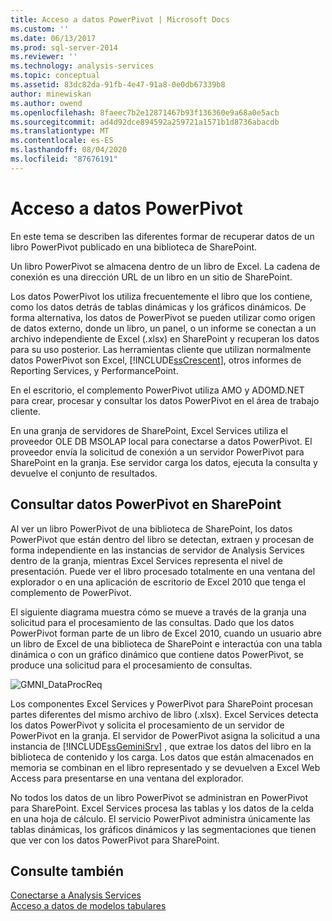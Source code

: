 ```yaml
---
title: Acceso a datos PowerPivot | Microsoft Docs
ms.custom: ''
ms.date: 06/13/2017
ms.prod: sql-server-2014
ms.reviewer: ''
ms.technology: analysis-services
ms.topic: conceptual
ms.assetid: 83dc82da-91fb-4e47-91a8-0e0db67339b8
author: minewiskan
ms.author: owend
ms.openlocfilehash: 8faeec7b2e12871467b93f136360e9a68a0e5acb
ms.sourcegitcommit: ad4d92dce894592a259721a1571b1d8736abacdb
ms.translationtype: MT
ms.contentlocale: es-ES
ms.lasthandoff: 08/04/2020
ms.locfileid: "87676191"
---
```

# <a name="powerpivot-data-access"></a>Acceso a datos PowerPivot
  En este tema se describen las diferentes formar de recuperar datos de un libro PowerPivot publicado en una biblioteca de SharePoint.  
  
 Un libro PowerPivot se almacena dentro de un libro de Excel. La cadena de conexión es una dirección URL de un libro en un sitio de SharePoint.  
  
 Los datos PowerPivot los utiliza frecuentemente el libro que los contiene, como los datos detrás de tablas dinámicas y los gráficos dinámicos. De forma alternativa, los datos de PowerPivot se pueden utilizar como origen de datos externo, donde un libro, un panel, o un informe se conectan a un archivo independiente de Excel (.xlsx) en SharePoint y recuperan los datos para su uso posterior. Las herramientas cliente que utilizan normalmente datos PowerPivot son Excel, [!INCLUDE[ssCrescent](../../includes/sscrescent-md.md)], otros informes de Reporting Services, y PerformancePoint.  
  
 En el escritorio, el complemento PowerPivot utiliza AMO y ADOMD.NET para crear, procesar y consultar los datos PowerPivot en el área de trabajo cliente.  
  
 En una granja de servidores de SharePoint, Excel Services utiliza el proveedor OLE DB MSOLAP local para conectarse a datos PowerPivot. El proveedor envía la solicitud de conexión a un servidor PowerPivot para SharePoint en la granja. Ese servidor carga los datos, ejecuta la consulta y devuelve el conjunto de resultados.  
  
##  <a name="querying-powerpivot-data-in-sharepoint"></a><a name="queryproc"></a>Consultar datos PowerPivot en SharePoint  
 Al ver un libro PowerPivot de una biblioteca de SharePoint, los datos PowerPivot que están dentro del libro se detectan, extraen y procesan de forma independiente en las instancias de servidor de Analysis Services dentro de la granja, mientras Excel Services representa el nivel de presentación. Puede ver el libro procesado totalmente en una ventana del explorador o en una aplicación de escritorio de Excel 2010 que tenga el complemento de PowerPivot.  
  
 El siguiente diagrama muestra cómo se mueve a través de la granja una solicitud para el procesamiento de las consultas. Dado que los datos PowerPivot forman parte de un libro de Excel 2010, cuando un usuario abre un libro de Excel de una biblioteca de SharePoint e interactúa con una tabla dinámica o con un gráfico dinámico que contiene datos PowerPivot, se produce una solicitud para el procesamiento de consultas.  
  
 ![GMNI_DataProcReq](../media/gmni-dataprocreq.gif "GMNI_DataProcReq")  
  
 Los componentes Excel Services y PowerPivot para SharePoint procesan partes diferentes del mismo archivo de libro (.xlsx). Excel Services detecta los datos PowerPivot y solicita el procesamiento de un servidor de PowerPivot en la granja. El servidor de PowerPivot asigna la solicitud a una instancia de [!INCLUDE[ssGeminiSrv](../../includes/ssgeminisrv-md.md)] , que extrae los datos del libro en la biblioteca de contenido y los carga. Los datos que están almacenados en memoria se combinan en el libro representado y se devuelven a Excel Web Access para presentarse en una ventana del explorador.  
  
 No todos los datos de un libro PowerPivot se administran en PowerPivot para SharePoint. Excel Services procesa las tablas y los datos de la celda en una hoja de cálculo. El servicio PowerPivot administra únicamente las tablas dinámicas, los gráficos dinámicos y las segmentaciones que tienen que ver con los datos PowerPivot para SharePoint.  
  
## <a name="see-also"></a>Consulte también  
 [Conectarse a Analysis Services](../instances/connect-to-analysis-services.md)   
 [Acceso a datos de modelos tabulares](../tabular-models/tabular-model-data-access.md)  
  
  
